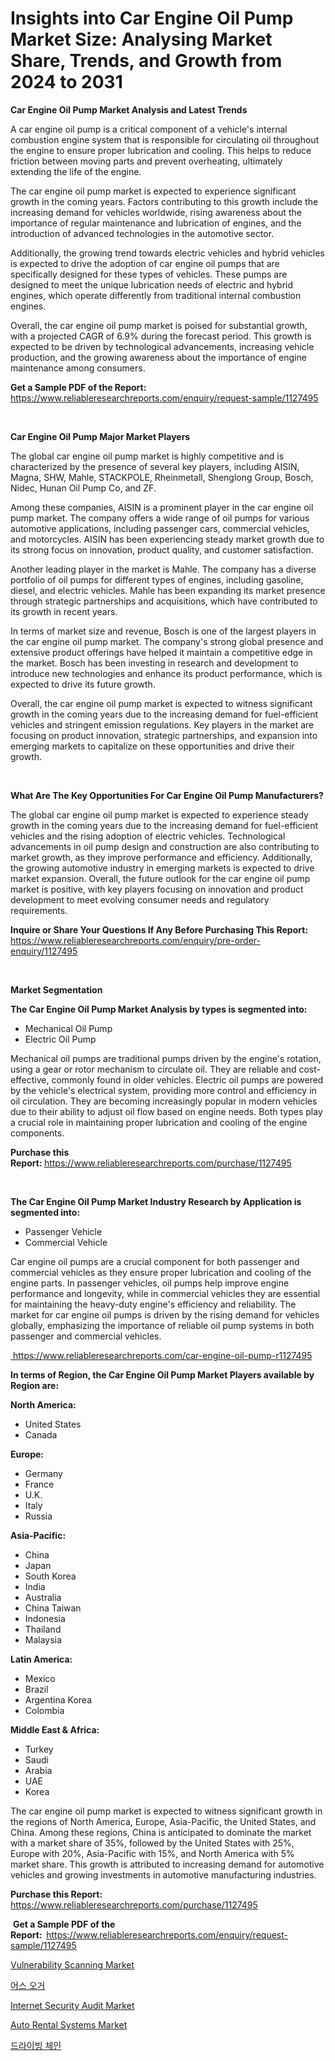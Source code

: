 <p><h1>Insights into Car Engine Oil Pump Market Size: Analysing Market Share, Trends, and Growth from 2024 to 2031</h1></p><p><strong>Car Engine Oil Pump Market Analysis and Latest Trends</strong></p>
<p><p>A car engine oil pump is a critical component of a vehicle's internal combustion engine system that is responsible for circulating oil throughout the engine to ensure proper lubrication and cooling. This helps to reduce friction between moving parts and prevent overheating, ultimately extending the life of the engine.</p><p>The car engine oil pump market is expected to experience significant growth in the coming years. Factors contributing to this growth include the increasing demand for vehicles worldwide, rising awareness about the importance of regular maintenance and lubrication of engines, and the introduction of advanced technologies in the automotive sector.</p><p>Additionally, the growing trend towards electric vehicles and hybrid vehicles is expected to drive the adoption of car engine oil pumps that are specifically designed for these types of vehicles. These pumps are designed to meet the unique lubrication needs of electric and hybrid engines, which operate differently from traditional internal combustion engines.</p><p>Overall, the car engine oil pump market is poised for substantial growth, with a projected CAGR of 6.9% during the forecast period. This growth is expected to be driven by technological advancements, increasing vehicle production, and the growing awareness about the importance of engine maintenance among consumers.</p></p>
<p><strong>Get a Sample PDF of the Report:&nbsp;</strong> <a href="https://www.reliableresearchreports.com/enquiry/request-sample/1127495">https://www.reliableresearchreports.com/enquiry/request-sample/1127495</a></p>
<p>&nbsp;</p>
<p><strong>Car Engine Oil Pump Major Market Players</strong></p>
<p><p>The global car engine oil pump market is highly competitive and is characterized by the presence of several key players, including AISIN, Magna, SHW, Mahle, STACKPOLE, Rheinmetall, Shenglong Group, Bosch, Nidec, Hunan Oil Pump Co, and ZF.</p><p>Among these companies, AISIN is a prominent player in the car engine oil pump market. The company offers a wide range of oil pumps for various automotive applications, including passenger cars, commercial vehicles, and motorcycles. AISIN has been experiencing steady market growth due to its strong focus on innovation, product quality, and customer satisfaction.</p><p>Another leading player in the market is Mahle. The company has a diverse portfolio of oil pumps for different types of engines, including gasoline, diesel, and electric vehicles. Mahle has been expanding its market presence through strategic partnerships and acquisitions, which have contributed to its growth in recent years.</p><p>In terms of market size and revenue, Bosch is one of the largest players in the car engine oil pump market. The company's strong global presence and extensive product offerings have helped it maintain a competitive edge in the market. Bosch has been investing in research and development to introduce new technologies and enhance its product performance, which is expected to drive its future growth.</p><p>Overall, the car engine oil pump market is expected to witness significant growth in the coming years due to the increasing demand for fuel-efficient vehicles and stringent emission regulations. Key players in the market are focusing on product innovation, strategic partnerships, and expansion into emerging markets to capitalize on these opportunities and drive their growth.</p></p>
<p>&nbsp;</p>
<p><strong>What Are The Key Opportunities For Car Engine Oil Pump Manufacturers?</strong></p>
<p><p>The global car engine oil pump market is expected to experience steady growth in the coming years due to the increasing demand for fuel-efficient vehicles and the rising adoption of electric vehicles. Technological advancements in oil pump design and construction are also contributing to market growth, as they improve performance and efficiency. Additionally, the growing automotive industry in emerging markets is expected to drive market expansion. Overall, the future outlook for the car engine oil pump market is positive, with key players focusing on innovation and product development to meet evolving consumer needs and regulatory requirements.</p></p>
<p><strong>Inquire or Share Your Questions If Any Before Purchasing This Report:</strong> <a href="https://www.reliableresearchreports.com/enquiry/pre-order-enquiry/1127495">https://www.reliableresearchreports.com/enquiry/pre-order-enquiry/1127495</a></p>
<p>&nbsp;</p>
<p><strong>Market Segmentation</strong></p>
<p><strong>The Car Engine Oil Pump Market Analysis by types is segmented into:</strong></p>
<p><ul><li>Mechanical Oil Pump</li><li>Electric Oil Pump</li></ul></p>
<p><p>Mechanical oil pumps are traditional pumps driven by the engine's rotation, using a gear or rotor mechanism to circulate oil. They are reliable and cost-effective, commonly found in older vehicles. Electric oil pumps are powered by the vehicle's electrical system, providing more control and efficiency in oil circulation. They are becoming increasingly popular in modern vehicles due to their ability to adjust oil flow based on engine needs. Both types play a crucial role in maintaining proper lubrication and cooling of the engine components.</p></p>
<p><strong>Purchase this Report:&nbsp;</strong><a href="https://www.reliableresearchreports.com/purchase/1127495">https://www.reliableresearchreports.com/purchase/1127495</a></p>
<p>&nbsp;</p>
<p><strong>The Car Engine Oil Pump Market Industry Research by Application is segmented into:</strong></p>
<p><ul><li>Passenger Vehicle</li><li>Commercial Vehicle</li></ul></p>
<p><p>Car engine oil pumps are a crucial component for both passenger and commercial vehicles as they ensure proper lubrication and cooling of the engine parts. In passenger vehicles, oil pumps help improve engine performance and longevity, while in commercial vehicles they are essential for maintaining the heavy-duty engine's efficiency and reliability. The market for car engine oil pumps is driven by the rising demand for vehicles globally, emphasizing the importance of reliable oil pump systems in both passenger and commercial vehicles.</p></p>
<p><a href="https://www.reliableresearchreports.com/car-engine-oil-pump-r1127495">&nbsp;https://www.reliableresearchreports.com/car-engine-oil-pump-r1127495</a></p>
<p><strong>In terms of Region, the Car Engine Oil Pump Market Players available by Region are:</strong></p>
<p>
    <p> <strong> North America: </strong>
        <ul>
            <li>United States</li>
            <li>Canada</li>
        </ul>
        </p> 
    <p> <strong> Europe: </strong>
        <ul>
            <li>Germany</li>
            <li>France</li>
            <li>U.K.</li>
            <li>Italy</li>
            <li>Russia</li>
        </ul>
        </p> 
    <p> <strong> Asia-Pacific: </strong>
        <ul>
            <li>China</li>
            <li>Japan</li>
            <li>South Korea</li>
            <li>India</li>
            <li>Australia</li>
            <li>China Taiwan</li>
            <li>Indonesia</li>
            <li>Thailand</li>
            <li>Malaysia</li>
        </ul>
        </p> 
    <p> <strong> Latin America: </strong>
        <ul>
            <li>Mexico</li>
            <li>Brazil</li>
            <li>Argentina Korea</li>
            <li>Colombia</li>
        </ul>
        </p> 
    <p> <strong> Middle East & Africa: </strong>
        <ul>
            <li>Turkey</li>
            <li>Saudi</li>
            <li>Arabia</li>
            <li>UAE</li>
            <li>Korea</li>
        </ul>
    </p>
    </p>
<p><p>The car engine oil pump market is expected to witness significant growth in the regions of North America, Europe, Asia-Pacific, the United States, and China. Among these regions, China is anticipated to dominate the market with a market share of 35%, followed by the United States with 25%, Europe with 20%, Asia-Pacific with 15%, and North America with 5% market share. This growth is attributed to increasing demand for automotive vehicles and growing investments in automotive manufacturing industries.</p></p>
<p><strong>Purchase this Report: </strong><a href="https://www.reliableresearchreports.com/purchase/1127495">https://www.reliableresearchreports.com/purchase/1127495</a></p>
<p>&nbsp;<strong>Get a Sample PDF of the Report:&nbsp;&nbsp;</strong><a href="https://www.reliableresearchreports.com/enquiry/request-sample/1127495">https://www.reliableresearchreports.com/enquiry/request-sample/1127495</a></p>
<p><strong></strong></p>
<p><p><a href="https://github.com/caicuccucga/Market-Research-Report-List-2/blob/main/vulnerability-scanning-market.md">Vulnerability Scanning Market</a></p><p><a href="https://github.com/sarassiksa/Market-Research-Report-List-2/blob/main/954847079358.md">어스 오거</a></p><p><a href="https://github.com/marshallymanow/Market-Research-Report-List-1/blob/main/internet-security-audit-market.md">Internet Security Audit Market</a></p><p><a href="https://github.com/francesprichey/Market-Research-Report-List-1/blob/main/auto-rental-systems-market.md">Auto Rental Systems Market</a></p><p><a href="https://github.com/tukangkrupk/Market-Research-Report-List-2/blob/main/431394779357.md">드라이빙 체인</a></p></p>